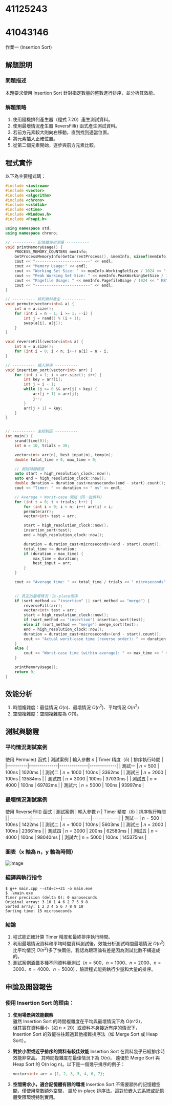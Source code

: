 # 41125243 
# 41043146

作業一 (Insertion Sort)

## 解題說明

### 問題描述

本題要求使用 Insertion Sort 針對指定數量的整數進行排序，並分析其效能。

### 解題策略

1. 使用隨機排列產生器（程式 7.20）產生測試資料。
2. 使用最壞情況產生器 ReversFill() 函式產生測試資料。
3. 若前方元素較大則向右移動，直到找到適當位置。
4. 將元素插入正確位置。
5. 從第二個元素開始，逐步與前方元素比較。

## 程式實作

以下為主要程式碼：

```cpp
#include <iostream>
#include <vector>
#include <algorithm>
#include <chrono>
#include <cstdlib>
#include <ctime>
#include <Windows.h>
#include <Psapi.h>

using namespace std;
using namespace chrono;

// ---------- 記憶體使用測量 ----------
void printMemoryUsage() {
    PROCESS_MEMORY_COUNTERS memInfo;
    GetProcessMemoryInfo(GetCurrentProcess(), &memInfo, sizeof(memInfo));
    cout << "------------------------" << endl;
    cout << "Memory Usage:" << endl;
    cout << "Working Set Size: " << memInfo.WorkingSetSize / 1024 << " KB" << endl;
    cout << "Peak Working Set Size: " << memInfo.PeakWorkingSetSize / 1024 << " KB" << endl;
    cout << "Pagefile Usage: " << memInfo.PagefileUsage / 1024 << " KB" << endl;
    cout << "------------------------" << endl;
}

// ---------- 排列資料產生 ----------
void permute(vector<int>& a) {
    int n = a.size();
    for (int i = n - 1; i >= 1; --i) {
        int j = rand() % (i + 1);
        swap(a[i], a[j]);
    }
}

void reverseFill(vector<int>& a) {
    int n = a.size();
    for (int i = 0; i < n; i++) a[i] = n - i;
}

// ---------- 插入排序 ----------
void insertion_sort(vector<int> arr) {
    for (int i = 1; i < arr.size(); i++) {
        int key = arr[i];
        int j = i - 1;
        while (j >= 0 && arr[j] > key) {
            arr[j + 1] = arr[j];
            j--;
        }
        arr[j + 1] = key;
    }
}


// ---------- 主控制區 ----------
int main() {
    srand(time(0));
    int n = 10, trials = 30;

    vector<int> arr(n), best_input(n), temp(n);
    double total_time = 0, max_time = 0;

    // 測試時間精度
    auto start = high_resolution_clock::now();
    auto end = high_resolution_clock::now();
    double duration = duration_cast<nanoseconds>(end - start).count();
    cout << "Timer: " << duration << " ns" << endl;

    // Average + Worst-case 測試（同一批資料）
    for (int t = 0; t < trials; t++) {
        for (int i = 0; i < n; i++) arr[i] = i;
        permute(arr);
        vector<int> test = arr;

        start = high_resolution_clock::now();
        insertion_sort(test);
        end = high_resolution_clock::now();

        duration = duration_cast<microseconds>(end - start).count();
        total_time += duration;
        if (duration > max_time) {
            max_time = duration;
            best_input = arr;
        }
    }

    cout << "Average time: " << total_time / trials << " microseconds" << endl;
    

    // 真正的最壞情況：In-place倒序
    if (sort_method == "insertion" || sort_method == "merge") {
        reverseFill(arr);
        vector<int> test = arr;
        start = high_resolution_clock::now();
        if (sort_method == "insertion") insertion_sort(test);
        else if (sort_method == "merge") merge_sort(test);
        end = high_resolution_clock::now();
        duration = duration_cast<microseconds>(end - start).count();
        cout << "Actual worst-case time (reverse order): " << duration << " microseconds" << endl;
    }
    else {
        cout << "Worst-case time (within average): " << max_time << " microseconds" << endl;
    }

    printMemoryUsage();
    return 0;
}

```

## 效能分析

1. 時間複雜度：最佳情況 $O(n)$、最壞情況 $O(n^2)$、平均情況 $O(n^2)$
2. 空間複雜度：空間複雜度為 $O(1)$。

## 測試與驗證

### 平均情況測試案例

使用 Permule() 函式
| 測試案例 | 輸入參數 $n$ | Timer 精度（δ) | 排序執行時間 |
|----------|--------------|--------------|-------------|
| 測試一   | $n = 500$    | 100ns        | 1020ms       |
| 測試二   | $n = 1000$   | 100ns        | 3362ms       |
| 測試三   | $n = 2000$   | 100ns        | 13584ms      |
| 測試四   | $n = 3000$   | 100ns        | 37030ms      |
| 測試五   | $n = 4000$   | 100ns        | 69782ms     | 
| 測試六   | $n = 5000$   | 100ns        | 93997ms     | 

### 最壞情況測試案例

使用 ReverseFill() 函式
| 測試案例 | 輸入參數 $n$ | Timer 精度（δ) | 排序執行時間 |
|----------|--------------|--------------|-------------|
| 測試一   | $n = 500$    | 100ns        | 1422ms       |
| 測試二   | $n = 1000$   | 100ns        | 5603ms       |
| 測試三   | $n = 2000$   | 100ns        | 23661ms      |
| 測試四   | $n = 3000$   | 200ns        | 62580ms      |
| 測試五   | $n = 4000$   | 100ns        | 98040ms      | 
| 測試六   | $n = 5000$   | 100ns        | 145375ms     | 


### 圖表（x 軸為 n，y 軸為時間）

![image](https://github.com/user-attachments/assets/980a860f-d248-4a32-a31b-bd1d83903892)

### 編譯與執行指令
```shell
$ g++ main.cpp --std=c++21 -o main.exe
$ .\main.exe
Timer precision (delta δ): 0 nanoseconds
Original array: 3 10 1 4 6 2 7 5 9 8
Sorted array: 1 2 3 4 5 6 7 8 9 10
Sorting time: 15 microseconds
```

### 結論

1. 程式能正確計算 Timer 精度和最終排序執行時間。  
2. 利用最壞情況資料和平均時間資料測試後，效能分析測試時間最壞情況 $O(n^2)$比平均情況 $O(n^2)$多了快兩倍，我認為跟理論有差是因為測試比數不構造成的。
3. 測試案例涵蓋多種不同資料量測試（$n = 500$、$n = 1000$、$n = 2000$、$n = 3000$、$n = 4000$、$n = 5000$），驗證程式能夠執行少量和大量的排序。

## 申論及開發報告

### 使用 Insertion Sort 的理由：

1. **使用場景與效能觀察**    
   雖然 Insertion Sort 的時間複雜度在平均與最壞情況下為 O(n^2)，    
   但其實在資料量小（如 n < 20）或資料本身接近有序的情況下，    
   Insertion Sort 的效能往往超過其他複雜排序法（如 Merge Sort 或 Heap Sort）。
2. **對於小型或近乎排序的資料有較佳效能**
   Insertion Sort 在資料幾乎已經排序時效能非常高。
   其時間複雜度在最佳情況下為 O(n)，
   遠優於 Merge Sort 與 Heap Sort 的 O(n log n)。以下是一個幾乎排序的例子：
   
   ```cpp
   vector<int> arr = {1, 2, 3, 5, 4, 6, 7};
   ```
   
3. **空間需求小，適合記憶體有限的環境**
   Insertion Sort 不需要額外的記憶體空間，僅使用常數額外空間，
   屬於 in-place 排序法。這對於嵌入式系統或記憶體受限環境特別實用。
   
